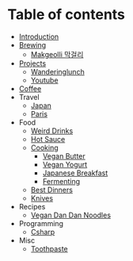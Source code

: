 # Table of contents

- [Introduction](README.md)
- [Brewing](brewing/brewing.md)
  - [Makgeolli 막걸리](brewing/makgeolli.md)
- [Projects](projects/projects.md)
  - [Wanderinglunch](projects/wanderinglunch.md)
  - [Youtube](projects/youtube.md)
- [Coffee](coffee/coffee.md)
- Travel
  - [Japan](travel/japan.md)
  - [Paris](travel/paris.md)
- Food
  - [Weird Drinks](food/weird-drinks.md)
  - [Hot Sauce](food/hot-sauce.md)
  - [Cooking](/food/cooking/cooking.md)
    - [Vegan Butter](/food/cooking/vegan-butter.md)
    - [Vegan Yogurt](/food/cooking/vegan-yogurt.md)
    - [Japanese Breakfast](/food/cooking/japanese-breakfast.md)
    - [Fermenting](/food/cooking/fermenting.md)
  - [Best Dinners](food/dinners.md)
  - [Knives](/food/knives.md)
- Recipes
  - [Vegan Dan Dan Noodles](food/recipes/vegan-dandan.md)
- Programming
  - [Csharp](programming/csharp.md)
- Misc
  - [Toothpaste](misc/toothpaste.md)
